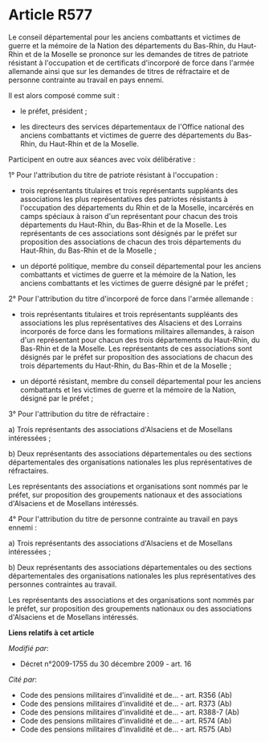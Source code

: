 # Article R577

Le conseil départemental pour les anciens combattants et victimes de guerre et la mémoire de la Nation des départements du
Bas-Rhin, du Haut-Rhin et de la Moselle se prononce sur les demandes de titres de patriote résistant à l'occupation et de
certificats d'incorporé de force dans l'armée allemande ainsi que sur les demandes de titres de réfractaire et de personne
contrainte au travail en pays ennemi.

Il est alors composé comme suit :

- le préfet, président ;

- les directeurs des services départementaux de l'Office national des anciens combattants et victimes de guerre des
départements du Bas-Rhin, du Haut-Rhin et de la Moselle.

Participent en outre aux séances avec voix délibérative :

1° Pour l'attribution du titre de patriote résistant à l'occupation :

- trois représentants titulaires et trois représentants suppléants des associations les plus représentatives des patriotes
résistants à l'occupation des départements du Rhin et de la Moselle, incarcérés en camps spéciaux à raison d'un représentant
pour chacun des trois départements du Haut-Rhin, du Bas-Rhin et de la Moselle. Les représentants de ces associations sont
désignés par le préfet sur proposition des associations de chacun des trois départements du Haut-Rhin, du Bas-Rhin et de la
Moselle ;

- un déporté politique, membre du conseil départemental pour les anciens combattants et victimes de guerre et la mémoire de
la Nation, les anciens combattants et les victimes de guerre désigné par le préfet ;

2° Pour l'attribution du titre d'incorporé de force dans l'armée allemande :

- trois représentants titulaires et trois représentants suppléants des associations les plus représentatives des Alsaciens et
des Lorrains incorporés de force dans les formations militaires allemandes, à raison d'un représentant pour chacun des trois
départements du Haut-Rhin, du Bas-Rhin et de la Moselle. Les représentants de ces associations sont désignés par le préfet
sur proposition des associations de chacun des trois départements du Haut-Rhin, du Bas-Rhin et de la Moselle ;

- un déporté résistant, membre du conseil départemental pour les anciens combattants et les victimes de guerre et la mémoire
de la Nation, désigné par le préfet ;

3° Pour l'attribution du titre de réfractaire : 

a) Trois représentants des associations d'Alsaciens et de Mosellans intéressées ; 

b) Deux représentants des associations départementales ou des sections départementales des organisations nationales les plus
représentatives de réfractaires. 

Les représentants des associations et organisations sont nommés par le préfet, sur proposition des groupements nationaux et
des associations d'Alsaciens et de Mosellans intéressés. 

4° Pour l'attribution du titre de personne contrainte au travail en pays ennemi : 

a) Trois représentants des associations d'Alsaciens et de Mosellans intéressées ; 

b) Deux représentants des associations départementales ou des sections départementales des organisations nationales les plus
représentatives des personnes contraintes au travail. 

Les représentants des associations et des organisations sont nommés par le préfet, sur proposition des groupements nationaux
ou des associations d'Alsaciens et de Mosellans intéressés.

**Liens relatifs à cet article**

_Modifié par_:

  - Décret n°2009-1755 du 30 décembre 2009 - art. 16

_Cité par_:

  - Code des pensions militaires d'invalidité et de... - art. R356 (Ab)
  - Code des pensions militaires d'invalidité et de... - art. R373 (Ab)
  - Code des pensions militaires d'invalidité et de... - art. R388-7 (Ab)
  - Code des pensions militaires d'invalidité et de... - art. R574 (Ab)
  - Code des pensions militaires d'invalidité et de... - art. R575 (Ab)
